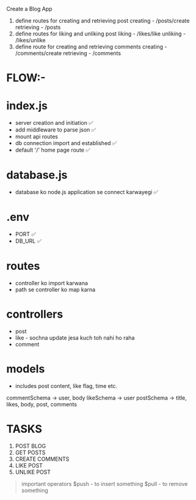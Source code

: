 Create a Blog App
1. define routes for creating and retrieving post
    creating - /posts/create
    retrieving - /posts
2. define routes for liking and unliking post
    liking - /likes/like
    unliking - /likes/unlike
3. define route for creating and retrieving comments
    creating - /comments/create
    retrieving - /comments


# FLOW:-

# index.js
- server creation and initiation ✅
- add middleware to parse json ✅
- mount api routes
- db connection import and established ✅
- default '/' home page route ✅

# database.js
- database ko node.js application se connect karwayegi ✅

# .env
- PORT ✅
- DB_URL ✅

# routes
- controller ko import karwana
- path se controller ko map karna

# controllers
- post 
- like - sochna update jesa kuch toh nahi ho raha
- comment

# models
- includes post content, like flag, time etc.

commentSchema -> user, body
likeSchema -> user
postSchema -> title, likes, body, post, comments



# TASKS
1. POST BLOG
2. GET POSTS 
3. CREATE COMMENTS
4. LIKE POST
5. UNLIKE POST




> important operators
$push - to insert something
$pull - to remove something